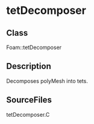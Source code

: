 # tetDecomposer 
## Class
Foam::tetDecomposer

## Description
Decomposes polyMesh into tets.

## SourceFiles
tetDecomposer.C

